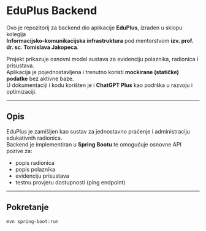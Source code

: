 # EduPlus Backend

Ovo je repozitorij za backend dio aplikacije **EduPlus**, izrađen u sklopu kolegija  
**Informacijsko-komunikacijska infrastruktura** pod mentorstvom **izv. prof. dr. sc. Tomislava Jakopeca**.

Projekt prikazuje osnovni model sustava za evidenciju polaznika, radionica i prisustava.  
Aplikacija je pojednostavljena i trenutno koristi **mockirane (statičke) podatke** bez aktivne baze.  
U dokumentaciji i kodu korišten je i **ChatGPT Plus** kao podrška u razvoju i optimizaciji.

---

## Opis

EduPlus je zamišljen kao sustav za jednostavno praćenje i administraciju edukativnih radionica.  
Backend je implementiran u **Spring Bootu** te omogućuje osnovne API pozive za:
- popis radionica  
- popis polaznika  
- evidenciju prisustava  
- testnu provjeru dostupnosti (ping endpoint)

---

## Pokretanje

```bash
mvn spring-boot:run
